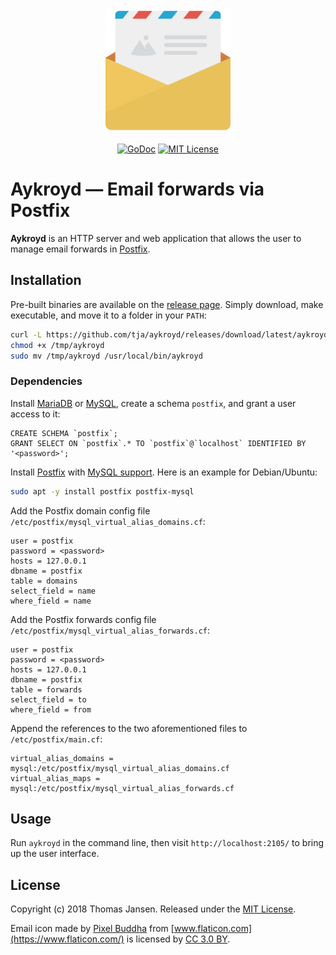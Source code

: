 <p align="center"><img width="200" src="web/images/hero.svg"></a></p>

<p align="center">
  <a href="https://godoc.org/github.com/tja/aykroyd"><img src="https://godoc.org/github.com/tja/aykroyd?status.svg" alt="GoDoc"></a>
  <a href="http://opensource.org/licenses/MIT"><img src="http://img.shields.io/badge/license-MIT-brightgreen.svg" alt="MIT License"></a>
</p>

# Aykroyd &mdash; Email forwards via Postfix

**Aykroyd** is an HTTP server and web application that allows the user to manage email forwards in
[Postfix](http://www.postfix.org).

## Installation

Pre-built binaries are available on the [release page](https://github.com/tja/aykroyd/releases/latest). Simply
download, make executable, and move it to a folder in your `PATH`:

```bash
curl -L https://github.com/tja/aykroyd/releases/download/latest/aykroyd-`uname -s`-`uname -m` >/tmp/aykroyd
chmod +x /tmp/aykroyd
sudo mv /tmp/aykroyd /usr/local/bin/aykroyd
```

### Dependencies

Install [MariaDB](https://mariadb.com/downloads/) or [MySQL](https://dev.mysql.com/downloads/), create a
schema `postfix`, and grant a user access to it:

```mysql
CREATE SCHEMA `postfix`;
GRANT SELECT ON `postfix`.* TO `postfix`@`localhost` IDENTIFIED BY '<password>';
```

Install [Postfix](http://www.postfix.org) with [MySQL support](http://www.postfix.org/MYSQL_README.html). Here
is an example for Debian/Ubuntu:

```bash
sudo apt -y install postfix postfix-mysql
```

Add the Postfix domain config file `/etc/postfix/mysql_virtual_alias_domains.cf`:

```
user = postfix
password = <password>
hosts = 127.0.0.1
dbname = postfix
table = domains
select_field = name
where_field = name
```

Add the Postfix forwards config file `/etc/postfix/mysql_virtual_alias_forwards.cf`:

```
user = postfix
password = <password>
hosts = 127.0.0.1
dbname = postfix
table = forwards
select_field = to
where_field = from
```

Append the references to the two aforementioned files to `/etc/postfix/main.cf`:

```
virtual_alias_domains = mysql:/etc/postfix/mysql_virtual_alias_domains.cf
virtual_alias_maps = mysql:/etc/postfix/mysql_virtual_alias_forwards.cf
```

## Usage

Run `aykroyd` in the command line, then visit `http://localhost:2105/` to bring up the user interface.

## License

Copyright (c) 2018 Thomas Jansen. Released under the
[MIT License](https://github.com/tja/aykroyd/blob/master/LICENSE).

Email icon made by [Pixel Buddha](https://www.flaticon.com/authors/pixel-buddha) from
[www.flaticon.com](https://www.flaticon.com/) is licensed by
[CC 3.0 BY](http://creativecommons.org/licenses/by/3.0/).
